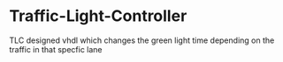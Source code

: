 # Traffic-Light-Controller
TLC designed vhdl which changes the green light time depending on the traffic in that specfic lane
